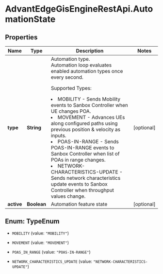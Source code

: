 # AdvantEdgeGisEngineRestApi.AutomationState

## Properties
Name | Type | Description | Notes
------------ | ------------- | ------------- | -------------
**type** | **String** | Automation type.<br> Automation loop evaluates enabled automation types once every second.<br> <p>Supported Types: <li>MOBILITY - Sends Mobility events to Sanbox Controller when UE changes POA. <li>MOVEMENT - Advances UEs along configured paths using previous position & velocity as inputs. <li>POAS-IN-RANGE - Sends POAS-IN-RANGE events to Sanbox Controller when list of POAs in range changes. <li>NETWORK-CHARACTERISTICS-UPDATE - Sends network characteristics update events to Sanbox Controller when throughput values change. | [optional] 
**active** | **Boolean** | Automation feature state | [optional] 


<a name="TypeEnum"></a>
## Enum: TypeEnum


* `MOBILITY` (value: `"MOBILITY"`)

* `MOVEMENT` (value: `"MOVEMENT"`)

* `POAS_IN_RANGE` (value: `"POAS-IN-RANGE"`)

* `NETWORK_CHARACTERISTICS_UPDATE` (value: `"NETWORK-CHARACTERISTICS-UPDATE"`)





